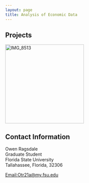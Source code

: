 ```yaml
---
layout: page
title: Analysis of Economic Data
---
```


##  Projects
<a> 
<img src="IMG_8513.jpg" alt="IMG_8513" width="250"/>
</a>

## Contact Information 

Owen Ragsdale <br/>
Graduate Student <br/>
Florida State University <br/>
Tallahassee, Florida, 32306 <br/>

[Email:Otr21a@my.fsu.edu](mailto:otr21a@my.fsu.edu)
